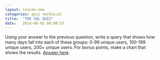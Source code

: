 ```yaml
---
layout: lesson-new
categories: quiz technical
title:  "THE SQL QUIZ"
date:   2014-06-01 00:00:57
---
```


Using your answer to the previous question, write a query that shows how many days fall into each of these groups: 0-99 unique users, 100-199 unique users, 200+ unique users. For bonus points, make a chart that shows the results. [Answer here](https://modeanalytics.com/tutorial/reports/f21a6ca54773).
